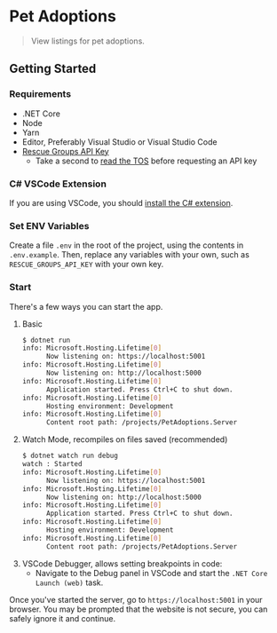 # Pet Adoptions

> View listings for pet adoptions.

## Getting Started

### Requirements

- .NET Core
- Node
- Yarn
- Editor, Preferably Visual Studio or Visual Studio Code
- [Rescue Groups API Key](https://rescuegroups.org/services/request-an-api-key/)
  - Take a second to [read the TOS](https://rescuegroups.org/api-terms-of-service/) before requesting an API key

### C# VSCode Extension

If you are using VSCode, you should [install the C# extension](https://marketplace.visualstudio.com/items?itemName=ms-dotnettools.csharp).

### Set ENV Variables

Create a file `.env` in the root of the project, using the contents in `.env.example`. Then, replace any variables with your own, such as `RESCUE_GROUPS_API_KEY` with your own key.

### Start

There's a few ways you can start the app.

1. Basic
    ```sh
    $ dotnet run
    info: Microsoft.Hosting.Lifetime[0]
          Now listening on: https://localhost:5001
    info: Microsoft.Hosting.Lifetime[0]
          Now listening on: http://localhost:5000
    info: Microsoft.Hosting.Lifetime[0]
          Application started. Press Ctrl+C to shut down.
    info: Microsoft.Hosting.Lifetime[0]
          Hosting environment: Development
    info: Microsoft.Hosting.Lifetime[0]
          Content root path: /projects/PetAdoptions.Server
    ```
1. Watch Mode, recompiles on files saved (recommended)
    ```sh
    $ dotnet watch run debug
    watch : Started
    info: Microsoft.Hosting.Lifetime[0]
          Now listening on: https://localhost:5001
    info: Microsoft.Hosting.Lifetime[0]
          Now listening on: http://localhost:5000
    info: Microsoft.Hosting.Lifetime[0]
          Application started. Press Ctrl+C to shut down.
    info: Microsoft.Hosting.Lifetime[0]
          Hosting environment: Development
    info: Microsoft.Hosting.Lifetime[0]
          Content root path: /projects/PetAdoptions.Server
    ```
1. VSCode Debugger, allows setting breakpoints in code:
    - Navigate to the Debug panel in VSCode and start the `.NET Core Launch (web)` task.

Once you've started the server, go to `https://localhost:5001` in your browser. You may be prompted that the website is not secure, you can safely ignore it and continue.
